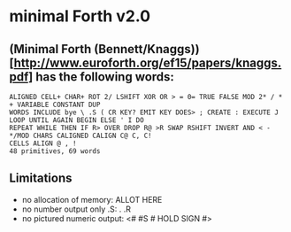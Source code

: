 # minimal Forth v2.0

## (Minimal Forth (Bennett/Knaggs))[http://www.euroforth.org/ef15/papers/knaggs.pdf] has the following words:

```
ALIGNED CELL+ CHAR+ ROT 2/ LSHIFT XOR OR > = 0= TRUE FALSE MOD 2* / * + VARIABLE CONSTANT DUP 
WORDS INCLUDE bye \ .S ( CR KEY? EMIT KEY DOES> ; CREATE : EXECUTE J LOOP UNTIL AGAIN BEGIN ELSE ' I DO 
REPEAT WHILE THEN IF R> OVER DROP R@ >R SWAP RSHIFT INVERT AND < - */MOD CHARS CALIGNED CALIGN C@ C, C! 
CELLS ALIGN @ , ! 
48 primitives, 69 words
```

## Limitations

- no allocation of memory: ALLOT HERE 
- no number output only .S: . .R 
- no pictured numeric output: <# #S # HOLD SIGN #> 

